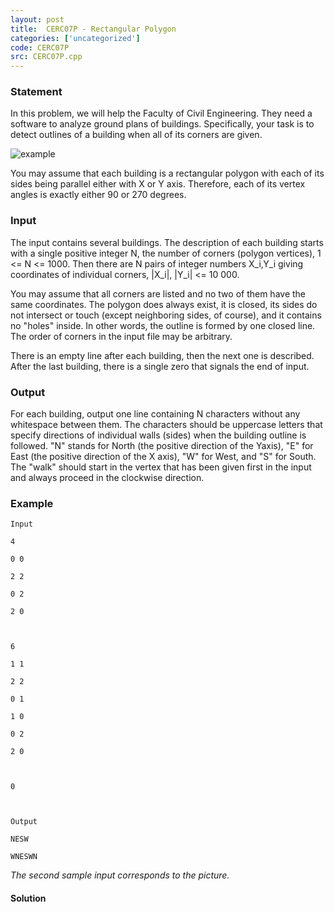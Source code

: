 ```yaml
---
layout: post
title:  CERC07P - Rectangular Polygon
categories: ['uncategorized']
code: CERC07P
src: CERC07P.cpp
---
```


### **Statement**

In this problem, we will help the Faculty of Civil Engineering. They need a
software to analyze ground plans of buildings. Specifically, your task is to
detect outlines of a building when all of its corners are given.

![example](/content/carl:cerc07p.jpg)

You may assume that each building is a rectangular polygon with each of its
sides being parallel either with X or Y axis. Therefore, each of its vertex
angles is exactly either 90 or 270 degrees.

### Input

The input contains several buildings. The description of each building starts
with a single positive integer N, the number of corners (polygon vertices), 1
<= N <= 1000. Then there are N pairs of integer numbers X_i,Y_i giving
coordinates of individual corners, |X_i|, |Y_i| <= 10 000.

You may assume that all corners are listed and no two of them have the same
coordinates. The polygon does always exist, it is closed, its sides do not
intersect or touch (except neighboring sides, of course), and it contains no
"holes" inside. In other words, the outline is formed by one closed line. The
order of corners in the input file may be arbitrary.

There is an empty line after each building, then the next one is described.
After the last building, there is a single zero that signals the end of input.

### Output

For each building, output one line containing N characters without any
whitespace between them. The characters should be uppercase letters that
specify directions of individual walls (sides) when the building outline is
followed. "N" stands for North (the positive direction of the Yaxis), "E" for
East (the positive direction of the X axis), "W" for West, and "S" for South.
The "walk" should start in the vertex that has been given first in the input
and always proceed in the clockwise direction.

### Example

    
    
    Input
    4
    0 0
    2 2
    0 2
    2 0
    
    6
    1 1
    2 2
    0 1
    1 0
    0 2
    2 0
    
    0
    
    Output
    NESW
    WNESWN
    

_The second sample input corresponds to the picture._



#### **Solution**



